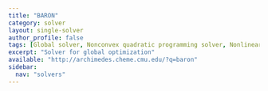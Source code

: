 ```yaml
---
title: "BARON"
category: solver
layout: single-solver
author_profile: false
tags: [Global solver, Nonconvex quadratic programming solver, Nonlinear programming solver, Mixed-integer nonlinear nonconvex programming solver]
excerpt: "Solver for global optimization"
available: "http://archimedes.cheme.cmu.edu/?q=baron"
sidebar:
  nav: "solvers"
---
```

